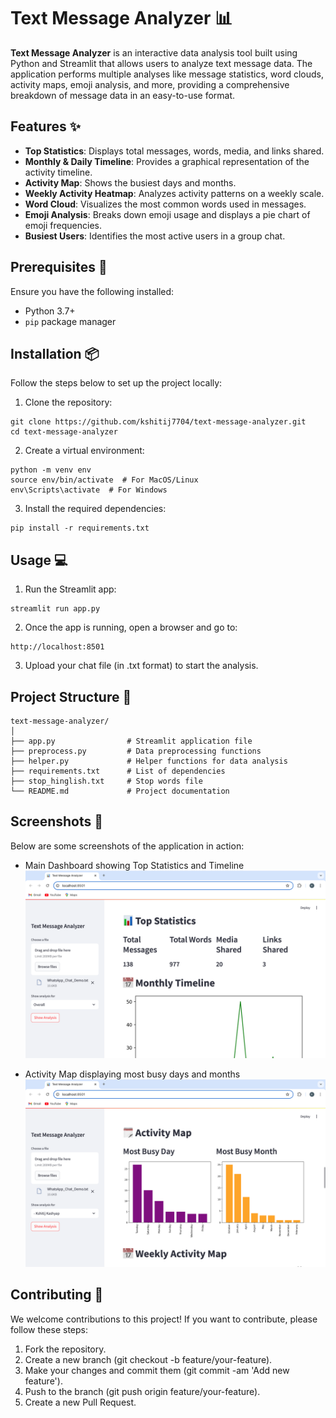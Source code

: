 # Text Message Analyzer 📊

**Text Message Analyzer** is an interactive data analysis tool built using Python and Streamlit that allows users to analyze text message data. The application performs multiple analyses like message statistics, word clouds, activity maps, emoji analysis, and more, providing a comprehensive breakdown of message data in an easy-to-use format.

## Features ✨

- **Top Statistics**: Displays total messages, words, media, and links shared.
- **Monthly & Daily Timeline**: Provides a graphical representation of the activity timeline.
- **Activity Map**: Shows the busiest days and months.
- **Weekly Activity Heatmap**: Analyzes activity patterns on a weekly scale.
- **Word Cloud**: Visualizes the most common words used in messages.
- **Emoji Analysis**: Breaks down emoji usage and displays a pie chart of emoji frequencies.
- **Busiest Users**: Identifies the most active users in a group chat.

## Prerequisites 🚀

Ensure you have the following installed:

- Python 3.7+
- `pip` package manager


## Installation 📦

Follow the steps below to set up the project locally:

1. Clone the repository:
```
git clone https://github.com/kshitij7704/text-message-analyzer.git
cd text-message-analyzer
```

2. Create a virtual environment:
  ```
  python -m venv env
  source env/bin/activate  # For MacOS/Linux
  env\Scripts\activate  # For Windows
  ```
3. Install the required dependencies:
```
pip install -r requirements.txt
```

## Usage 💻
1. Run the Streamlit app:
```
streamlit run app.py
```
2. Once the app is running, open a browser and go to:
```
http://localhost:8501
```
3. Upload your chat file (in .txt format) to start the analysis.


## Project Structure 📂
```
text-message-analyzer/
│
├── app.py                # Streamlit application file
├── preprocess.py         # Data preprocessing functions
├── helper.py             # Helper functions for data analysis
├── requirements.txt      # List of dependencies
├── stop_hinglish.txt     # Stop words file
└── README.md             # Project documentation
```

## Screenshots 📸
Below are some screenshots of the application in action:
- Main Dashboard showing Top Statistics and Timeline
![Dashboard Screenshot](./output/output_ss_1.png)

- Activity Map displaying most busy days and months
![Dashboard Screenshot](./output/output_ss_2.png)

## Contributing 🤝
We welcome contributions to this project! If you want to contribute, please follow these steps:
1. Fork the repository.
2. Create a new branch (git checkout -b feature/your-feature).
3. Make your changes and commit them (git commit -am 'Add new feature').
4. Push to the branch (git push origin feature/your-feature).
5. Create a new Pull Request.
